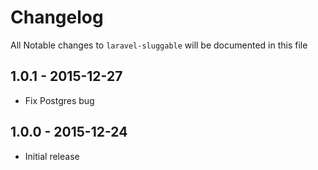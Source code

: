 # Changelog

All Notable changes to `laravel-sluggable` will be documented in this file

## 1.0.1 - 2015-12-27

- Fix Postgres bug

## 1.0.0 - 2015-12-24

- Initial release
